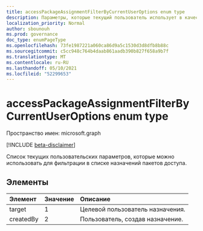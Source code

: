 ```yaml
---
title: accessPackageAssignmentFilterByCurrentUserOptions enum type
description: Параметры, которые текущий пользователь использует в качестве фильтра в списке назначений пакетов доступа.
localization_priority: Normal
author: sbounouh
ms.prod: governance
doc_type: enumPageType
ms.openlocfilehash: 73fe1987221a060ca86d9a5c1530d3d8dfb8b88c
ms.sourcegitcommit: c5cc948c764b4daab861aadb390b827f658a9b7f
ms.translationtype: MT
ms.contentlocale: ru-RU
ms.lasthandoff: 05/10/2021
ms.locfileid: "52299653"
---
```

# <a name="accesspackageassignmentfilterbycurrentuseroptions-enum-type"></a>accessPackageAssignmentFilterByCurrentUserOptions enum type

Пространство имен: microsoft.graph

[!INCLUDE [beta-disclaimer](../../includes/beta-disclaimer.md)]

Список текущих пользовательских параметров, которые можно использовать для фильтрации в списке назначений пакетов доступа.

## <a name="members"></a>Элементы
|Элемент|Значение|Описание|
|:---|:---|:---|
|target|1|Целевой пользователь назначения.|
|createdBy|2|Пользователь, создав назначение.|

